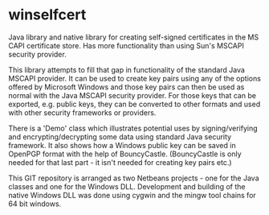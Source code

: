 # winselfcert
Java library and native library for creating self-signed certificates in the MS CAPI certificate store. Has more functionality than using Sun's MSCAPI security provider.

This library attempts to fill that gap in functionality of the standard Java MSCAPI provider. It can be used to create key pairs using any of the options offered by Microsoft Windows and those key pairs can then be used as normal with the Java MSCAPI security provider. For those keys that can be exported, e.g. public keys, they can be converted to other formats and used with other security frameworks or providers.

There is a 'Demo' class which illustrates potential uses by signing/verifying and encrypting/decrypting some data using standard Java security framework. It also shows how a Windows public key can be saved in OpenPGP format with the help of BouncyCastle. (BouncyCastle is only needed for that last part - it isn't needed for creating key pairs etc.)

This GIT repository is arranged as two Netbeans projects - one for the Java classes and one for the Windows DLL. Development and building of the native Windows DLL was done using cygwin and the mingw tool chains for 64 bit windows.
